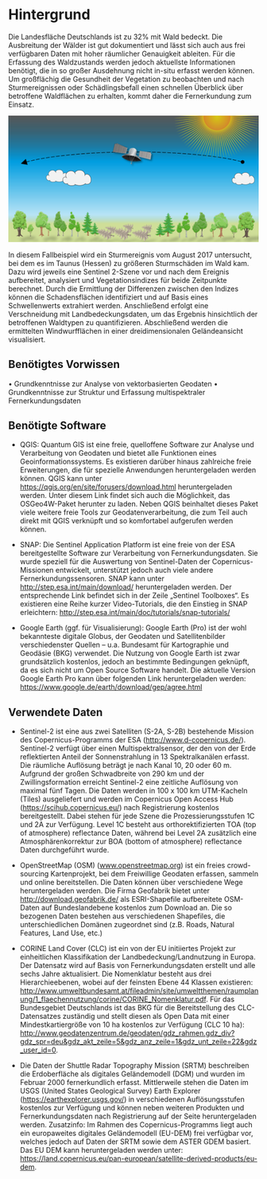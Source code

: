# Hintergrund

Die Landesfläche Deutschlands ist zu 32% mit Wald bedeckt. Die Ausbreitung der Wälder ist gut dokumentiert und lässt sich auch aus frei verfügbaren Daten mit hoher räumlicher Genauigkeit ableiten. Für die Erfassung des Waldzustands werden jedoch aktuellste Informationen benötigt, die in so großer Ausdehnung nicht in-situ erfasst werden können. Um großflächig die Gesundheit der Vegetation zu beobachten und nach Sturmereignissen oder Schädlingsbefall einen schnellen Überblick über betroffene Waldflächen zu erhalten, kommt daher die Fernerkundung zum Einsatz. 

![SatWindwurf](/pages/09.Geovisualisierung/SatellitWindwurf2.png)
 
In diesem Fallbeispiel wird ein Sturmereignis vom August 2017 untersucht, bei dem es im Taunus (Hessen) zu größeren Sturmschäden im Wald kam. Dazu wird jeweils eine Sentinel 2-Szene vor und nach dem Ereignis aufbereitet, analysiert und Vegetationsindizes für beide Zeitpunkte berechnet. Durch die Ermittlung der Differenzen zwischen den Indizes können die Schadensflächen identifiziert und auf Basis eines Schwellenwerts extrahiert werden. Anschließend erfolgt eine Verschneidung mit Landbedeckungsdaten, um das Ergebnis hinsichtlich der betroffenen Waldtypen zu quantifizieren. Abschließend werden die ermittelten Windwurfflächen in einer dreidimensionalen Geländeansicht visualisiert. 

## Benötigtes Vorwissen
•	Grundkenntnisse zur Analyse von vektorbasierten Geodaten
•	Grundkenntnisse zur Struktur und Erfassung multispektraler Fernerkundungsdaten

## Benötigte Software 

-	QGIS: Quantum GIS ist eine freie, quelloffene Software zur Analyse und Verarbeitung von Geodaten und bietet alle Funktionen eines Geoinformationssystems. Es existieren darüber hinaus zahlreiche freie Erweiterungen, die für spezielle Anwendungen heruntergeladen werden können. QGIS kann unter https://qgis.org/en/site/forusers/download.html heruntergeladen werden. Unter diesem Link findet sich auch die Möglichkeit, das OSGeo4W-Paket herunter zu laden. Neben QGIS beinhaltet dieses Paket viele weitere freie Tools zur Geodatenverarbeitung, die zum Teil auch direkt mit QGIS verknüpft und so komfortabel aufgerufen werden können.

-	SNAP: Die Sentinel Application Platform ist eine freie von der ESA bereitgestellte Software zur Verarbeitung von Fernerkundungsdaten. Sie wurde speziell für die Auswertung von Sentinel-Daten der Copernicus-Missionen entwickelt, unterstützt jedoch auch viele andere Fernerkundungssensoren. SNAP kann unter http://step.esa.int/main/download/ heruntergeladen werden. Der entsprechende Link befindet sich in der Zeile „Sentinel Toolboxes“. Es existieren eine Reihe kurzer Video-Tutorials, die den Einstieg in SNAP erleichtern: http://step.esa.int/main/doc/tutorials/snap-tutorials/

-	Google Earth (ggf. für Visualisierung): Google Earth (Pro) ist der wohl bekannteste digitale Globus, der Geodaten und Satellitenbilder verschiedenster Quellen – u.a. Bundesamt für Kartographie und Geodäsie (BKG) verwendet. Die Nutzung von Google Earth ist zwar grundsätzlich kostenlos, jedoch an bestimmte Bedingungen geknüpft, da es sich nicht um Open Source Software handelt. Die aktuelle Version Google Earth Pro kann über folgenden Link heruntergeladen werden: https://www.google.de/earth/download/gep/agree.html 

## Verwendete Daten

-	Sentinel-2 ist eine aus zwei Satelliten (S-2A, S-2B) bestehende Mission des Copernicus-Programms der ESA (http://www.d-copernicus.de/). Sentinel-2 verfügt über einen Multispektralsensor, der den von der Erde reflektierten Anteil der Sonnenstrahlung in 13 Spektralkanälen erfasst. Die räumliche Auflösung beträgt je nach Kanal 10, 20 oder 60 m. Aufgrund der großen Schwadbreite von 290 km und der Zwillingsformation erreicht Sentinel-2 eine zeitliche Auflösung von maximal fünf Tagen. Die Daten werden in 100 x 100 km UTM-Kacheln (Tiles) ausgeliefert und werden im Copernicus Open Access Hub (https://scihub.copernicus.eu/) nach Registrierung kostenlos bereitgestellt. Dabei stehen für jede Szene die Prozessierungsstufen 1C und 2A zur Verfügung. Level 1C besteht aus orthorektifizierten TOA (top of atmosphere) reflectance Daten, während bei Level 2A zusätzlich eine Atmosphärenkorrektur zur BOA (bottom of atmosphere) reflectance Daten durchgeführt wurde.

-	OpenStreetMap (OSM) (www.openstreetmap.org) ist ein freies crowd-sourcing Kartenprojekt, bei dem Freiwillige Geodaten erfassen, sammeln und online bereitstellen. Die Daten können über verschiedene Wege heruntergeladen werden. Die Firma Geofabrik bietet unter http://download.geofabrik.de/ als ESRI-Shapefile aufbereitete OSM-Daten auf Bundeslandebene kostenlos zum Download an. Die so bezogenen Daten bestehen aus verschiedenen Shapefiles, die unterschiedlichen Domänen zugeordnet sind (z.B. Roads, Natural Features, Land Use, etc.)

-	CORINE Land Cover (CLC) ist ein von der EU initiiertes Projekt zur einheitlichen Klassifikation der Landbedeckung/Landnutzung in Europa. Der Datensatz wird auf Basis von Fernerkundungsdaten erstellt und alle sechs Jahre aktualisiert. Die Nomenklatur besteht aus drei Hierarchieebenen, wobei auf der feinsten Ebene 44 Klassen existieren: http://www.umweltbundesamt.at/fileadmin/site/umweltthemen/raumplanung/1_flaechennutzung/corine/CORINE_Nomenklatur.pdf. Für das Bundesgebiet Deutschlands ist das BKG für die Bereitstellung des CLC-Datensatzes zuständig und stellt diesen als Open Data mit einer Mindestkartiergröße von 10 ha kostenlos zur Verfügung (CLC 10 ha): 
http://www.geodatenzentrum.de/geodaten/gdz_rahmen.gdz_div?gdz_spr=deu&gdz_akt_zeile=5&gdz_anz_zeile=1&gdz_unt_zeile=22&gdz_user_id=0.

-	Die Daten der Shuttle Radar Topography Mission (SRTM) beschreiben die Erdoberfläche als digitales Geländemodell (DGM) und wurden im Februar 2000 fernerkundlich erfasst. Mittlerweile stehen die Daten im USGS (United States Geological Survey) Earth Explorer (https://earthexplorer.usgs.gov/) in verschiedenen Auflösungsstufen kostenlos zur Verfügung und können neben weiteren Produkten und Fernerkundungsdaten nach Registrierung auf der Seite heruntergeladen werden. 
Zusatzinfo: Im Rahmen des Copernicus-Programms liegt auch ein europaweites digitales Geländemodell (EU-DEM) frei verfügbar vor, welches jedoch auf Daten der SRTM sowie dem ASTER GDEM basiert. Das EU DEM kann heruntergeladen werden unter:
https://land.copernicus.eu/pan-european/satellite-derived-products/eu-dem. 


